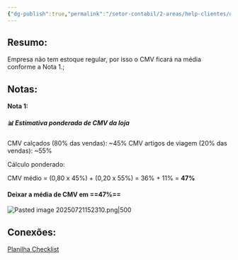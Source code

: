 ```yaml
---
{"dg-publish":true,"permalink":"/setor-contabil/2-areas/help-clientes/dudas-modas-440/","dgPassFrontmatter":true,"created":"2025-07-21T15:20:07.247-03:00","updated":"2025-07-22T09:33:37.559-03:00"}
---
```


## **Resumo:**

Empresa não tem estoque regular, por isso o  CMV ficará na média conforme a Nota 1.;


## **Notas:**


**Nota 1:**
##### 📊 Estimativa ponderada de CMV da loja


CMV calçados (80% das vendas): ~45%
CMV artigos de viagem (20% das vendas): ~55%

Cálculo ponderado:

CMV médio = (0,80 x 45%) + (0,20 x 55%) = 36% + 11% = **47%**

#### Deixar a média de CMV em ==**47%**==



![Pasted image 20250721152310.png|500](/img/user/4%20ARQUIVOS/Pasted%20image%2020250721152310.png)





## **Conexões:**

[Planilha Checklist](https://docs.google.com/spreadsheets/d/1gXmgnmnMHAzqkPoeEKGZl5QKN-78s_vL/edit?gid=1532359170#gid=1532359170)
